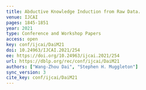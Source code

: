 ```yaml
---
title: Abductive Knowledge Induction from Raw Data.
venue: IJCAI
pages: 1845-1851
year: 2021
type: Conference and Workshop Papers
access: open
key: conf/ijcai/DaiM21
doi: 10.24963/IJCAI.2021/254
ee: https://doi.org/10.24963/ijcai.2021/254
url: https://dblp.org/rec/conf/ijcai/DaiM21
authors: ["Wang-Zhou Dai", "Stephen H. Muggleton"]
sync_version: 3
cite_key: conf/ijcai/DaiM21
---
```

